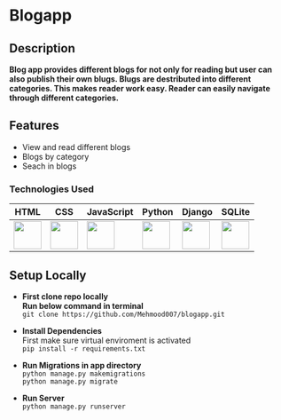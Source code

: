 # Blogapp

## Description

**Blog app provides different blogs for not only for reading but user can also publish their own blugs. Blugs are destributed into  different categories. This makes reader work easy. Reader can easily navigate through different categories.**

## Features

- View and read different blogs
- Blogs by category
- Seach in blogs


### Technologies Used

| HTML | CSS | JavaScript | Python | Django | SQLite |
|------|-----|------------|--------|--------|--------|
| <img src="https://upload.wikimedia.org/wikipedia/commons/6/61/HTML5_logo_and_wordmark.svg" width="50"> | <img src="https://upload.wikimedia.org/wikipedia/commons/d/d5/CSS3_logo_and_wordmark.svg" width="50"> | <img src="https://upload.wikimedia.org/wikipedia/commons/9/99/Unofficial_JavaScript_logo_2.svg" width="50"> | <img src="https://upload.wikimedia.org/wikipedia/commons/c/c3/Python-logo-notext.svg" width="50"> | <img src="https://upload.wikimedia.org/wikipedia/commons/7/75/Django_logo.svg" width="50"> | <img src="https://upload.wikimedia.org/wikipedia/commons/3/38/SQLite370.svg" width="50"> |



## Setup Locally
- **First clone repo locally**  
  **Run below command in terminal**  
  `git clone https://github.com/Mehmood007/blogapp.git`


- **Install Dependencies**  
  First make sure virtual enviroment is activated  
  `pip install -r requirements.txt`

- **Run Migrations in app directory**  
  `python manage.py makemigrations`  
  `python manage.py migrate`

- **Run Server**  
  `python manage.py runserver`

